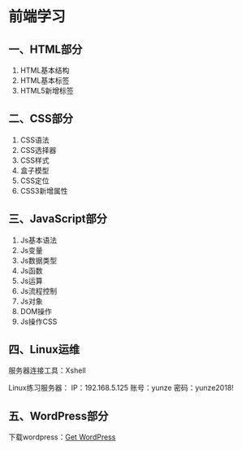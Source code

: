 # 前端学习

## 一、HTML部分

1. HTML基本结构
2. HTML基本标签
3. HTML5新增标签



## 二、CSS部分

1. CSS语法
2. CSS选择器
3. CSS样式
4. 盒子模型
5. CSS定位
6. CSS3新增属性



## 三、JavaScript部分

1. Js基本语法
2. Js变量
3. Js数据类型
4. Js函数
5. Js运算
6. Js流程控制
7. Js对象
8. DOM操作
9. Js操作CSS

## 四、Linux运维

服务器连接工具：Xshell

Linux练习服务器：
IP：192.168.5.125
账号：yunze
密码：yunze2018!



## 五、WordPress部分

下载wordpress：[Get WordPress](https://wordpress.org/latest.zip)

